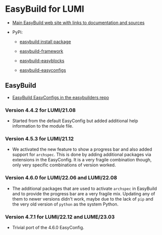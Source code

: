 # EasyBuild for LUMI

-   [Main EasyBuild web site with links to documentation and sources](https://easybuild.io/)

-   PyPi:

    -   [easybuild install package](https://pypi.org/project/easybuild/)

    -   [easybuild-framework](https://pypi.org/project/easybuild-framework/)

    -   [easybuild-easyblocks](https://pypi.org/project/easybuild-easyblocks/)

    -   [easybuild-easyconfigs](https://pypi.org/project/easybuild-easyconfigs/)


## EasyBuild

-   [EasyBuild EasyConfigs in the easybuilders repo](https://github.com/easybuilders/easybuild-easyconfigs/tree/develop/easybuild/easyconfigs/e/EasyBuild)

### Version 4.4.2 for LUMI/21.08

-   Started from the default EasyConfig but added additional help information
    to the module file.


### Version 4.5.3 for LUMI/21.12

-   We activated the new feature to show a progress bar and also added support
    for `archspec`. This is done by adding additional packages via extensions
    in the EasyConfig. It is a very fragile combination though, only very
    specific combinations of version worked.


### Version 4.6.0 for LUMI/22.06 and LUMI/22.08

-   The additional packages that are used to activate `archspec` in EasyBuild
    and to provide the progress bar are a very fragile mix. Updating any of them
    to newer versions didn't work, maybe due to the lack of `pip` and the very
    old version of `python` as the system Python.

### Version 4.7.1 for LUMI/22.12 and LUME/23.03

-   Trivial port of the 4.6.0 EasyConfig.
